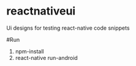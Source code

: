 # reactnativeui
Ui designs for testing react-native code snippets

#Run
1. npm-install
2. react-native run-android
